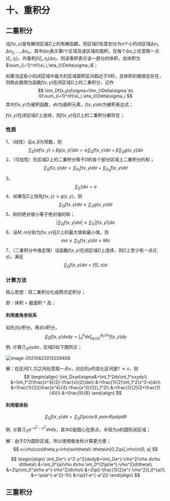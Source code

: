 # 十、重积分

## 二重积分

设$f(x,y)$是有解闭区域$D$上的有解函数，将区域$D$任意划分为$n$个小的闭区域$\Delta\sigma_1,\Delta\sigma_2,...,\Delta\sigma_n$，其中$\Delta\sigma_i$表示第$i$个区域及该区域的面积，在每个$\Delta\sigma_i$上任意取一点$(\xi_i,\eta_i)$，作乘积$f(\xi_i,\eta_i)\Delta\sigma_i$，则该乘积表示该一部分的体积，总体积为$\sum_{i=1}^nf(\xi_i,\eta_i)\Delta\sigma_i$；

如果当这些小的闭区域中最大的区域面积区间趋近于0时，总体积的极限总存在，则称此极限为函数$f(x,y)$在闭区域$D$上的二重积分，记作
$$
\iint_Df(x,y)d\sigma=\lim_{\Delta\sigma \to 0}\sum_{i=1}^nf(\xi_i,\eta_i)\Delta\sigma_i
$$
其中$f(x,y)$为被积函数，$d\sigma$为面积元素，$f(x,y)d\sigma$为被积表达式；

$f(x,y)$在闭区域$D$上连续，则$f(x,y)$在$D$上的二重积分都存在；

### 性质

1、（线性）设$\alpha,\beta$为常数，则
$$
\iint_D[\alpha f(x,y)+\beta g(x,y)]d\sigma=\alpha\iint_Df(x,y)d\sigma+\beta\iint_Dg(x,y)d\sigma
$$
2、（可加性）在区域$D$上的二重积分等于$D$的各个部分区域上二重积分的和；
$$
\iint_Df(x,y)d\sigma=\iint_{D_1}f(x,y)d\sigma+\iint_{D_2}f(x,y)d\sigma
$$
3、
$$
\iint_D1d\sigma=\sigma
$$
4、如果在$D$上恒有$f(x,y)\leqslant g(x,y)$，则
$$
\iint_Df(x,y)d\sigma \leqslant \iint_Dg(x,y)d\sigma
$$
5、和的绝对值小等于绝对值的和；
$$
|\iint_Df(x,y)d\sigma| \leqslant \iint_D|f(x,y)|d\sigma
$$
6、设$M,m$分别为$f(x,y)$在$D$上的最大值和最小值，则
$$
m\sigma \leqslant \iint_Df(x,y)d\sigma \leqslant M\sigma
$$
7、（二重积分中值定理）设函数$f(x,y)$在闭区域$D$上连续，则$D$上至少有一点$(\xi,\eta)$，满足
$$
\iint_Df(x,y)d\sigma=f(\xi,\eta)\sigma
$$

### 计算方法

核心思想：将二重积分化成两次定积分；

即：体积 = 截面积 * 高；

#### 利用直角坐标系

如先对$y$积分，再对$x$积分，
$$
\iint_Df(x,y)dxdy=\int_a^bdx\int_{\varphi_1(x)}^{\varphi_2(x)}f(x,y)dy
$$
例. 计算$\iint_Dxyd\sigma$，区域$D$如下图所示；

![image-20210622012029458](C:\Users\dzw\AppData\Roaming\Typora\typora-user-images\image-20210622012029458.png)

解：在区间$[1,2]$之间任意取一点$x$，对应的$y$的变化区间是$1\to x$，则
$$
\begin{align}
\iint_Dxyd\sigma&=\int_1^2dx\int_1^xxydy\\
&=\int_1^2(\frac{x^3}{2}-\frac{x}{2})dx\\
&=\frac{1}{2}\int_1^2(x^3-x)dx\\
&=\frac{1}{2}[\frac{x^4}{4}-\frac{x^2}{2}]_1^2\\
&=\frac{1}{2}(2+\frac{1}{4})\\
&=\frac{9}{8}
\end{align}
$$

#### 利用极坐标

$$
\iint_Df(x,y)d\sigma=\iint_Df(\rho\cos\theta,\rho\sin\theta)\rho d\rho d\theta
$$

例. 计算$\iint_De^{-x^2-y^2}dxdy$，其中$D$是圆心在原点，半径为$a$的圆形闭区域；

解：由于$D$为圆形区域，所以使用极坐标计算更方便；
$$
x=\rho\cos\theta,y=\rho\sin\theta\\
\theta\in[0,2\pi],\rho\in[0, a]
$$

$$
\begin{align}
\iint_De^{-x^2-y^2}dxdy&=\iint_De^{-\rho^2}\rho d\rho d\theta\\
&=\int_0^{a}\rho d\rho \int_0^{2\pi}e^{-\rho^2}d\theta\\
&=2\pi\int_0^a\rho e^{-\rho^2}d\rho\\
&=2\pi[-\frac{1}{2}e^{-\rho^2}]_0^{a}\\
&=-\pi(e^{-a^2}-1)\\
&=\pi(1-e^{-a^2})
\end{align}
$$

## 三重积分

